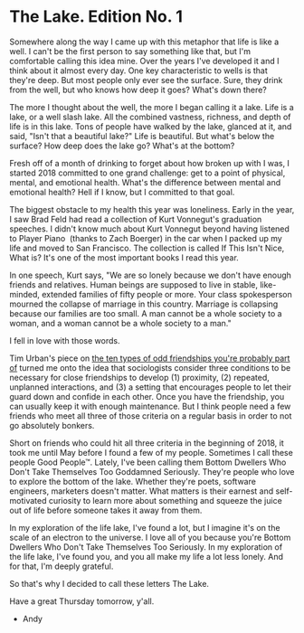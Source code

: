 # The Lake. Edition No. 1

Somewhere along the way I came up with this metaphor that life is like a well. I can't be the first person to say something like that, but I'm comfortable calling this idea mine. Over the years I've developed it and I think about it almost every day. One key characteristic to wells is that they're deep. But most people only ever see the surface. Sure, they drink from the well, but who knows how deep it goes? What's down there?

The more I thought about the well, the more I began calling it a lake. Life is a lake, or a well slash lake. All the combined vastness, richness, and depth of life is in this lake. Tons of people have walked by the lake, glanced at it, and said, "Isn't that a beautiful lake?" Life is beautiful. But what's below the surface? How deep does the lake go? What's at the bottom? 

Fresh off of a month of drinking to forget about how broken up with I was, I started 2018 committed to one grand challenge: get to a point of physical, mental, and emotional health. What's the difference between mental and emotional health? Hell if I know, but I committed to that goal. 

The biggest obstacle to my health this year was loneliness. Early in the year, I saw Brad Feld had read a collection of Kurt Vonnegut's graduation speeches. I didn't know much about Kurt Vonnegut beyond having listened to Player Piano  (thanks to Zach Boerger) in the car when I packed up my life and moved to San Francisco. The collection is called If This Isn't Nice, What is? It's one of the most important books I read this year. 

In one speech, Kurt says, "We are so lonely because we don't have enough friends and relatives. Human beings are supposed to live in stable, like-minded, extended families of fifty people or more. Your class spokesperson mourned the collapse of marriage in this country. Marriage is collapsing because our families are too small. A man cannot be a whole society to a woman, and a woman cannot be a whole society to a man."

I fell in love with those words.

Tim Urban's piece on [the ten types of odd friendships you're probably part of](http://waitbutwhy.com/2014/12/10-types-odd-friendships-youre-probably-part.html) turned me onto the idea that sociologists consider three conditions to be necessary for close friendships to develop (1) proximity, (2) repeated, unplanned interactions, and (3) a setting that encourages people to let their guard down and confide in each other. Once you have the friendship, you can usually keep it with enough maintenance. But I think people need a few friends who meet all three of those criteria on a regular basis in order to not go absolutely bonkers. 

Short on friends who could hit all three criteria in the beginning of 2018, it took me until May before I found a few of my people. Sometimes I call these people Good People™. Lately, I've been calling them Bottom Dwellers Who Don't Take Themselves Too Goddamned Seriously. They're people who love to explore the bottom of the lake. Whether they're poets, software engineers, marketers doesn't matter. What matters is their earnest and self-motivated curiosity to learn more about something and squeeze the juice out of life before someone takes it away from them. 

In my exploration of the life lake, I've found a lot, but I imagine it's on the scale of an electron to the universe. I love all of you because you're Bottom Dwellers Who Don't Take Themselves Too Seriously. In my exploration of the life lake, I've found you, and you all make my life a lot less lonely. And for that, I'm deeply grateful. 

So that's why I decided to call these letters The Lake. 

Have a great Thursday tomorrow, y'all.
- Andy
